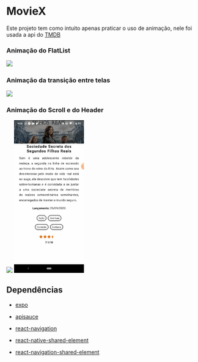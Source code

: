 # MovieX

Este projeto tem como intuito apenas praticar o uso de animação, nele foi usada a api do [TMDB](https://developers.themoviedb.org/3/getting-started/introduction)

### Animação do FlatList

<img src="https://raw.githubusercontent.com/isaac-oliveira/MovieX/main/exemplos/ex1.gif" height="400" />

</br>

### Animação da transição entre telas

<img src="https://raw.githubusercontent.com/isaac-oliveira/MovieX/main/exemplos/ex2.gif" height="400" />

</br>

### Animação do Scroll e do Header

<img src="https://raw.githubusercontent.com/isaac-oliveira/MovieX/main/exemplos/ex3.gif" height="400" />

<img src="https://raw.githubusercontent.com/isaac-oliveira/MovieX/main/exemplos/ex4.gif" height="400" />

## Dependências

- [expo](https://docs.expo.io)

- [apisauce](https://github.com/infinitered/apisauce)

- [react-navigation](https://reactnavigation.org/)

- [react-native-shared-element](https://github.com/IjzerenHein/react-native-shared-element)

- [react-navigation-shared-element](https://github.com/IjzerenHein/react-navigation-shared-element/tree/navigation-v5)
